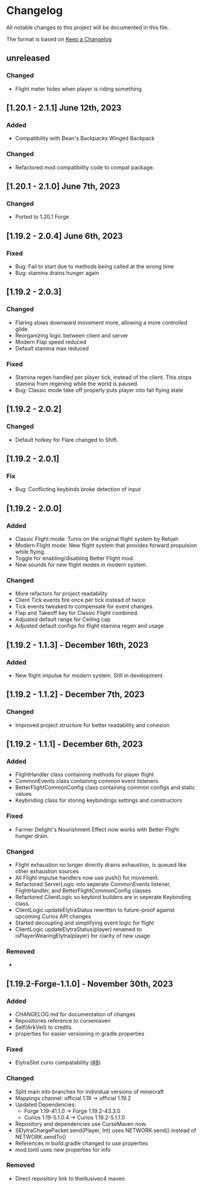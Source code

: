 # Changelog
All notable changes to this project will be documented in this file.

The format is based on [Keep a Changelog](http://keepachangelog.com/en/1.0.0/)

## unreleased

### Changed
- Flight meter hides when player is riding something.

## [1.20.1 - 2.1.1] June 12th, 2023

### Added
- Compatibility with Bean's Backpacks Winged Backpack

### Changed
- Refactored mod compatibility code to compat package.

## [1.20.1 - 2.1.0] June 7th, 2023

### Changed
- Ported to 1.20.1 Forge

## [1.19.2 - 2.0.4] June 6th, 2023

### Fixed
- Bug: Fail to start due to methods being called at the wrong time
- Bug: stamina drains hunger again

## [1.19.2 - 2.0.3]

### Changed
- Flaring slows downward movement more, allowing a more controlled glide
- Reorganizing logic between client and server
- Modern Flap speed reduced
- Default stamina max reduced

### Fixed
- Stamina regen handled per player tick, instead of the client. This stops stamina from regening while the world is paused.
- Bug: Classic mode take off properly puts player into fall flying state

## [1.19.2 - 2.0.2]

### Changed

- Default hotkey for Flare changed to Shift.

## [1.19.2 - 2.0.1]

### Fix

- Bug: Conflicting keybinds broke detection of input

## [1.19.2 - 2.0.0]

### Added

- Classic Flight mode: Turns on the original flight system by Rehjah
- Modern Flight mode: New flight system that provides forward propulsion while flying.
- Toggle for enabling/disabling Better Flight mod.
- New sounds for new flight modes in modern system.
### Changed

- More refactors for project readability
- Client Tick events fire once per tick instead of twice
- Tick events tweaked to compensate for event changes.
- Flap and Takeoff key for Classic Flight combined. 
- Adjusted default range for Ceiling cap
- Adjusted default configs for flight stamina regen and usage

## [1.19.2 - 1.1.3] - December 16th, 2023

### Added

- New flight impulse for modern system. Still in development.

## [1.19.2 - 1.1.2] - December 7th, 2023

### Changed

- Improved project structure for better readability and cohesion


## [1.19.2 - 1.1.1] - December 6th, 2023

### Added

- FlightHandler class containing methods for player flight
- CommonEvents class containing common event listeners
- BetterFlightCommonConfig class containing common configs and static values
- Keybinding class for storing keybindings settings and constructors

### Fixed

- Farmer Delight's Nourishment Effect now works with Better Flight hunger drain.

### Changed

- Flight exhaustion no longer directly drains exhaustion, is queued like other exhaustion sources
- All Flight impulse handlers now use push() for movement.
- Refactored ServerLogic into seperate CommonEvents listener, FlightHandler, and BetterFlightCommonConfig classes
- Refactored ClientLogic so keybind builders are in seperate Keybinding class.
- ClientLogic.updateElytraStatus rewritten to future-proof against upcoming Curios API changes
- Started decoupling and simplifying event logic for flight
- ClientLogic.updateElytraStatus(player) renamed to isPlayerWearingElytra(player) for clarity of new usage
### Removed

- 

## [1.19.2-Forge-1.1.0] - November 30th, 2023

### Added

- CHANGELOG.md for documentation of changes
- Repositories reference to cursemaven
- Self(ArkVeil) to credits
- properties for easier versioning in gradle.properties

### Fixed

- ElytraSlot curio compatability ([#8](https://github.com/rejahtavi/betterflight/issues/8))

### Changed

- Split main into branches for individual versions of minecraft
- Mappings channel: official 1.19 -> official 1.19.2
- Updated Dependencies: 
  - Forge 1.19-41.1.0 -> Forge 1.19.2-43.3.0
  - Curios 1.19-5.1.0.4 -> Curios 1.19.2-5.1.1.0
- Repository and dependencies use CurseMaven now.
- SElytraChargePacket.send(Player, Int) uses NETWORK.send() instead of NETWORK.sendTo()
- References in build.gradle changed to use properties
- mod.toml uses new properties for info

### Removed

- Direct repository link to theillusivec4 maven